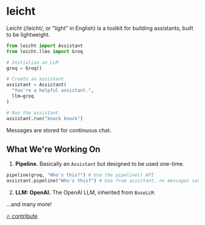 # leicht

Leicht (/leícht/, or "light" in English) is a toolkit for building assistants, built to be lightweight.

```python
from leicht import Assistant
from leicht.llms import Groq

# Initialize an LLM
groq = Groq()

# Create an assistant
assistant = Assistant(
  "You're a helpful assistant.",
  llm=groq
)

# Run the assistant
assistant.run("knock knock")
```

Messages are stored for continuous chat.

## What We're Working On

1. **Pipeline.** Basically an `Assistant` but designed to be used one-time.

```python
pipeline(groq, "Who's this?") # Use the pipeline() API
assistant.pipeline("Who's this?") # Use from assistant, no messages saved to cache
```

2. **LLM: OpenAI.** The OpenAI LLM, inherited from `BaseLLM`.

...and many more!

[🔥 contribute](https://github.com/ramptix/leicht/fork)
